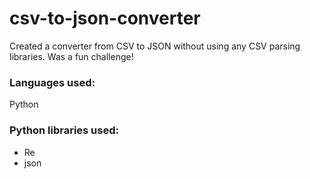 # csv-to-json-converter

Created a converter from CSV to JSON without using any CSV parsing libraries. Was a fun challenge!

### Languages used:
Python

### Python libraries used:
* Re
* json
